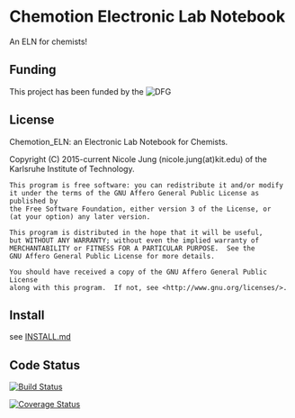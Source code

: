 # Chemotion Electronic Lab Notebook

An ELN for chemists!

## Funding

This project has been funded by the  ![DFG](http://www.dfg.de/includes/images/dfg_logo.gif)


## License

Chemotion_ELN: an Electronic Lab Notebook for Chemists.

Copyright (C) 2015-current  Nicole Jung (nicole.jung(at)kit.edu) of the Karlsruhe Institute of Technology.

    This program is free software: you can redistribute it and/or modify
    it under the terms of the GNU Affero General Public License as published by
    the Free Software Foundation, either version 3 of the License, or
    (at your option) any later version.

    This program is distributed in the hope that it will be useful,
    but WITHOUT ANY WARRANTY; without even the implied warranty of
    MERCHANTABILITY or FITNESS FOR A PARTICULAR PURPOSE.  See the
    GNU Affero General Public License for more details.

    You should have received a copy of the GNU Affero General Public License
    along with this program.  If not, see <http://www.gnu.org/licenses/>.



## Install

see [INSTALL.md][INSTALL]


## Code Status

[![Build Status](https://travis-ci.org/ComPlat/chemotion_ELN.svg?branch=master)](https://travis-ci.org/ComPlat/chemotion_ELN)

[![Coverage Status](https://coveralls.io/repos/github/ComPlat/chemotion_ELN/badge.svg)](https://coveralls.io/github/ComPlat/chemotion_ELN)




[INSTALL]: INSTALL.md
